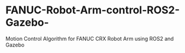 # FANUC-Robot-Arm-control-ROS2-Gazebo-
Motion Control Algorithm for FANUC CRX Robot Arm using ROS2 and Gazebo
